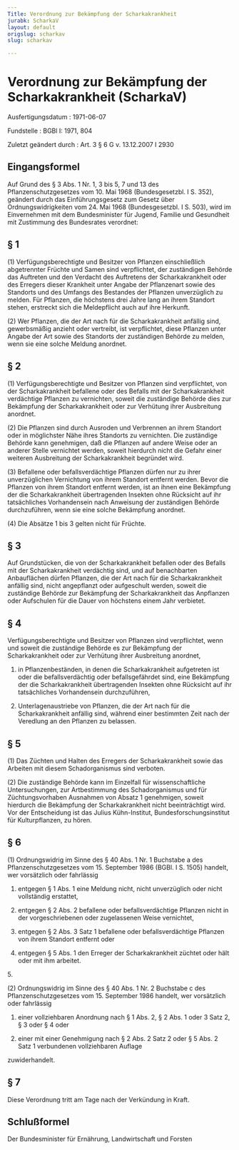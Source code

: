 ```yaml
---
Title: Verordnung zur Bekämpfung der Scharkakrankheit
jurabk: ScharkaV
layout: default
origslug: scharkav
slug: scharkav

---
```


# Verordnung zur Bekämpfung der Scharkakrankheit (ScharkaV)

Ausfertigungsdatum
:   1971-06-07

Fundstelle
:   BGBl I: 1971, 804

Zuletzt geändert durch
:   Art. 3 § 6 G v. 13.12.2007 I 2930


## Eingangsformel

Auf Grund des § 3 Abs. 1 Nr. 1, 3 bis 5, 7 und 13 des
Pflanzenschutzgesetzes vom 10. Mai 1968 (Bundesgesetzbl. I S. 352),
geändert durch das Einführungsgesetz zum Gesetz über
Ordnungswidrigkeiten vom 24. Mai 1968 (Bundesgesetzbl. I S. 503), wird
im Einvernehmen mit dem Bundesminister für Jugend, Familie und
Gesundheit mit Zustimmung des Bundesrates verordnet:


## § 1

(1) Verfügungsberechtigte und Besitzer von Pflanzen einschließlich
abgetrennter Früchte und Samen sind verpflichtet, der zuständigen
Behörde das Auftreten und den Verdacht des Auftretens der
Scharkakrankheit oder des Erregers dieser Krankheit unter Angabe der
Pflanzenart sowie des Standorts und des Umfangs des Bestandes der
Pflanzen unverzüglich zu melden. Für Pflanzen, die höchstens drei
Jahre lang an ihrem Standort stehen, erstreckt sich die Meldepflicht
auch auf ihre Herkunft.

(2) Wer Pflanzen, die der Art nach für die Scharkakrankheit anfällig
sind, gewerbsmäßig anzieht oder vertreibt, ist verpflichtet, diese
Pflanzen unter Angabe der Art sowie des Standorts der zuständigen
Behörde zu melden, wenn sie eine solche Meldung anordnet.


## § 2

(1) Verfügungsberechtigte und Besitzer von Pflanzen sind verpflichtet,
von der Scharkakrankheit befallene oder des Befalls mit der
Scharkakrankheit verdächtige Pflanzen zu vernichten, soweit die
zuständige Behörde dies zur Bekämpfung der Scharkakrankheit oder zur
Verhütung ihrer Ausbreitung anordnet.

(2) Die Pflanzen sind durch Ausroden und Verbrennen an ihrem Standort
oder in möglichster Nähe ihres Standorts zu vernichten. Die zuständige
Behörde kann genehmigen, daß die Pflanzen auf andere Weise oder an
anderer Stelle vernichtet werden, soweit hierdurch nicht die Gefahr
einer weiteren Ausbreitung der Scharkakrankheit begründet wird.

(3) Befallene oder befallsverdächtige Pflanzen dürfen nur zu ihrer
unverzüglichen Vernichtung von ihrem Standort entfernt werden. Bevor
die Pflanzen von ihrem Standort entfernt werden, ist an ihnen eine
Bekämpfung der die Scharkakrankheit übertragenden Insekten ohne
Rücksicht auf ihr tatsächliches Vorhandensein nach Anweisung der
zuständigen Behörde durchzuführen, wenn sie eine solche Bekämpfung
anordnet.

(4) Die Absätze 1 bis 3 gelten nicht für Früchte.


## § 3

Auf Grundstücken, die von der Scharkakrankheit befallen oder des
Befalls mit der Scharkakrankheit verdächtig sind, und auf benachbarten
Anbauflächen dürfen Pflanzen, die der Art nach für die
Scharkakrankheit anfällig sind, nicht angepflanzt oder aufgeschult
werden, soweit die zuständige Behörde zur Bekämpfung der
Scharkakrankheit das Anpflanzen oder Aufschulen für die Dauer von
höchstens einem Jahr verbietet.


## § 4

Verfügungsberechtigte und Besitzer von Pflanzen sind verpflichtet,
wenn und soweit die zuständige Behörde es zur Bekämpfung der
Scharkakrankheit oder zur Verhütung ihrer Ausbreitung anordnet,

1.  in Pflanzenbeständen, in denen die Scharkakrankheit aufgetreten ist
    oder die befallsverdächtig oder befallsgefährdet sind, eine Bekämpfung
    der die Scharkakrankheit übertragenden Insekten ohne Rücksicht auf ihr
    tatsächliches Vorhandensein durchzuführen,


2.  Unterlagenaustriebe von Pflanzen, die der Art nach für die
    Scharkakrankheit anfällig sind, während einer bestimmten Zeit nach der
    Veredlung an den Pflanzen zu belassen.





## § 5

(1) Das Züchten und Halten des Erregers der Scharkakrankheit sowie das
Arbeiten mit diesem Schadorganismus sind verboten.

(2) Die zuständige Behörde kann im Einzelfall für wissenschaftliche
Untersuchungen, zur Artbestimmung des Schadorganismus und für
Züchtungsvorhaben Ausnahmen von Absatz 1 genehmigen, soweit hierdurch
die Bekämpfung der Scharkakrankheit nicht beeinträchtigt wird. Vor der
Entscheidung ist das Julius Kühn-Institut, Bundesforschungsinstitut
für Kulturpflanzen, zu hören.


## § 6

(1) Ordnungswidrig im Sinne des § 40 Abs. 1 Nr. 1 Buchstabe a des
Pflanzenschutzgesetzes vom 15. September 1986 (BGBl. I S. 1505)
handelt, wer vorsätzlich oder fahrlässig

1.  entgegen § 1 Abs. 1 eine Meldung nicht, nicht unverzüglich oder nicht
    vollständig erstattet,


2.  entgegen § 2 Abs. 2 befallene oder befallsverdächtige Pflanzen nicht
    in der vorgeschriebenen oder zugelassenen Weise vernichtet,


3.  entgegen § 2 Abs. 3 Satz 1 befallene oder befallsverdächtige Pflanzen
    von ihrem Standort entfernt oder


4.  entgegen § 5 Abs. 1 den Erreger der Scharkakrankheit züchtet oder hält
    oder mit ihm arbeitet.



5\.

(2) Ordnungswidrig im Sinne des § 40 Abs. 1 Nr. 2 Buchstabe c des
Pflanzenschutzgesetzes vom 15. September 1986 handelt, wer vorsätzlich
oder fahrlässig

1.  einer vollziehbaren Anordnung nach § 1 Abs. 2, § 2 Abs. 1 oder 3 Satz
    2, § 3 oder § 4 oder


2.  einer mit einer Genehmigung nach § 2 Abs. 2 Satz 2 oder § 5 Abs. 2
    Satz 1 verbundenen vollziehbaren Auflage



zuwiderhandelt.


## § 7

Diese Verordnung tritt am Tage nach der Verkündung in Kraft.


## Schlußformel

Der Bundesminister für Ernährung, Landwirtschaft und Forsten

